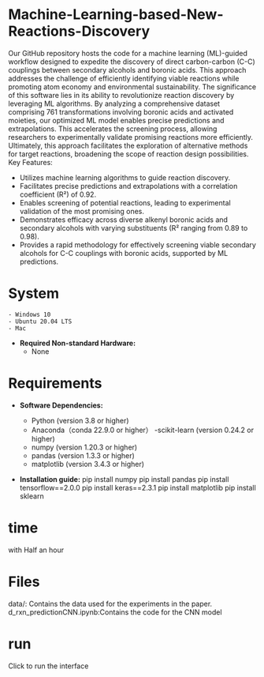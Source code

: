 # Machine-Learning-based-New-Reactions-Discovery
Our GitHub repository hosts the code for a machine learning (ML)-guided workflow designed to expedite the discovery of direct carbon-carbon (C-C) couplings between secondary alcohols and boronic acids. This approach addresses the challenge of efficiently identifying viable reactions while promoting atom economy and environmental sustainability. The significance of this software lies in its ability to revolutionize reaction discovery by leveraging ML algorithms. By analyzing a comprehensive dataset comprising 761 transformations involving boronic acids and activated moieties, our optimized ML model enables precise predictions and extrapolations. This accelerates the screening process, allowing researchers to experimentally validate promising reactions more efficiently. Ultimately, this approach facilitates the exploration of alternative methods for target reactions, broadening the scope of reaction design possibilities.
Key Features:
- Utilizes machine learning algorithms to guide reaction discovery.
- Facilitates precise predictions and extrapolations with a correlation coefficient (R²) of 0.92.
- Enables screening of potential reactions, leading to experimental validation of the most promising ones.
- Demonstrates efficacy across diverse alkenyl boronic acids and secondary alcohols with varying substituents (R² ranging from 0.89 to 0.98).
- Provides a rapid methodology for effectively screening viable secondary alcohols for C-C couplings with boronic acids, supported by ML predictions.
# System
    - Windows 10
    - Ubuntu 20.04 LTS
    - Mac

- **Required Non-standard Hardware:** 
  - None

# Requirements
- **Software Dependencies:** 
  - Python (version 3.8 or higher)
  - Anaconda（conda 22.9.0 or higher）
  -scikit-learn (version 0.24.2 or higher)
  - numpy (version 1.20.3 or higher)
  - pandas (version 1.3.3 or higher)
  - matplotlib (version 3.4.3 or higher)

- **Installation guide:**
pip install numpy
pip install pandas
pip install tensorflow==2.0.0
pip install keras==2.3.1
pip install matplotlib
pip install sklearn
# time
with Half an hour

# Files
data/: Contains the data used for the experiments in the paper. 
d_rxn_predictionCNN.ipynb:Contains the code for the CNN model 

# run
Click to run the interface

